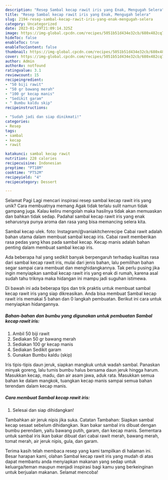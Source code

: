 ```yaml
---
description: "Resep Sambal kecap rawit iris yang Enak, Mengugah Selera"
title: "Resep Sambal kecap rawit iris yang Enak, Mengugah Selera"
slug: 2194-resep-sambal-kecap-rawit-iris-yang-enak-mengugah-selera
category: Uncategorized
date: 2023-01-29T21:09:14.325Z
image: https://img-global.cpcdn.com/recipes/5051b51d434e32cb/680x482cq70/sambal-kecap-rawit-iris-foto-resep-utama.jpg
hideToc: false
enableToc: true
enableTocContent: false
thumbnail: https://img-global.cpcdn.com/recipes/5051b51d434e32cb/680x482cq70/sambal-kecap-rawit-iris-foto-resep-utama.jpg
cover: https://img-global.cpcdn.com/recipes/5051b51d434e32cb/680x482cq70/sambal-kecap-rawit-iris-foto-resep-utama.jpg
author: Admin
authorAv: notfound
ratingvalue: 3.1
reviewcount: 15
recipeingredient:
- "50 biji rawit"
- "50 gr bawang merah"
- "100 gr kecap manis"
- "Sedikit garam"
- " Bumbu kaldu skip"
recipeinstructions:

- "Sudah jadi dan siap dinikmati!"
categories:
- Resep
tags:
- sambal
- kecap
- rawit

katakunci: sambal kecap rawit 
nutrition: 228 calories
recipecuisine: Indonesian
preptime: "PT18M"
cooktime: "PT52M"
recipeyield: "4"
recipecategory: Dessert

---
```



Selamat Pagi Lagi mencari inspirasi resep sambal kecap rawit iris yang unik? Cara membuatnya memang Agak tidak terlalu sulit namun tidak gampang juga. Kalau keliru mengolah maka hasilnya tidak akan memuaskan dan bahkan tidak sedap. Padahal sambal kecap rawit iris yang enak seharusnya punya aroma dan rasa yang bisa memancing selera kita.


Sambal kecap ulek. foto: Instagram/@vaniakitchenrecipe Cabai rawit adalah bahan utama dalam membuat sambal kecap iris. Cabai rawit memberikan rasa pedas yang khas pada sambal kecap. Kecap manis adalah bahan penting dalam membuat sambal kecap iris.

Ada beberapa hal yang sedikit banyak berpengaruh terhadap kualitas rasa dari sambal kecap rawit iris, mulai dari jenis bahan, lalu pemilihan bahan segar sampai cara membuat dan menghidangkannya. Tak perlu pusing jika ingin menyiapkan sambal kecap rawit iris yang enak di rumah, karena asal sudah tahu triknya maka hidangan ini mampu jadi suguhan istimewa.


Di bawah ini ada beberapa tips dan trik praktis untuk membuat sambal kecap rawit iris yang siap dikreasikan. Anda bisa membuat Sambal kecap rawit iris memakai 5 bahan dan 0 langkah pembuatan. Berikut ini cara untuk menyiapkan hidangannya.

<!--inarticleads1-->

##### Bahan-bahan dan bumbu yang digunakan untuk pembuatan Sambal kecap rawit iris:

1. Ambil 50 biji rawit
1. Sediakan 50 gr bawang merah
1. Sediakan 100 gr kecap manis
1. Sediakan Sedikit garam
1. Gunakan  Bumbu kaldu (skip)


Iris tipis-tipis daun jeruk, siapkan mangkuk untuk wadah sambal. Panaskan minyak goreng, lalu tumis bumbu halus bersama daun jeruk hingga harum. Masukkan kecap, madu, dan air asam jawa, aduk rata. Masukkan semua bahan ke dalam mangkok, tuangkan kecap manis sampai semua bahan terendam dalam kecap manis. 

<!--inarticleads2-->

##### Cara membuat Sambal kecap rawit iris:


1. Selesai dan siap dihidangkan!

Tambahkan air jeruk nipis jika suka. Catatan Tambahan: Siapkan sambal kecap sesaat sebelum dihidangkan. Ikan bakar sambal iris dibuat dengan bumbu perendam, yaitu bawang putih, garam, dan kecap manis. Sementara untuk sambal iris ikan bakar dibuat dari cabai rawit merah, bawang merah, tomat merah, air jeruk nipis, gula, dan garam. 

Terima kasih telah membaca resep yang kami tampilkan di halaman ini. Besar harapan kami, olahan Sambal kecap rawit iris yang mudah di atas dapat membantu anda menyiapkan makanan yang sedap untuk keluarga/teman maupun menjadi inspirasi bagi kamu yang berkeinginan untuk berjualan makanan. Selamat mencoba!
